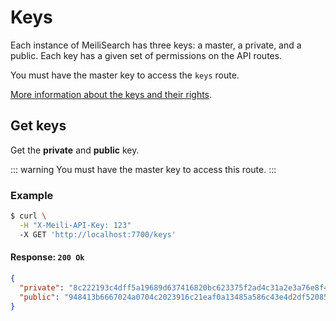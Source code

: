# Keys

Each instance of MeiliSearch has three keys: a master, a private, and a public. Each key has a given set of permissions on the API routes.

You must have the master key to access the `keys` route.

[More information about the keys and their rights](/guides/advanced_guides/keys.md).
## Get keys

<RouteHighlighter method="GET" route="/keys"/>

Get the **private** and **public** key.

::: warning
You must have the master key to access this route.
:::

### Example

```bash
$ curl \
  -H "X-Meili-API-Key: 123"
  -X GET 'http://localhost:7700/keys'
```

#### Response: `200 Ok`

```json
{
  "private": "8c222193c4dff5a19689d637416820bc623375f2ad4c31a2e3a76e8f4c70440d",
  "public": "948413b6667024a0704c2023916c21eaf0a13485a586c43e4d2df520852a4fb8"
}
```
